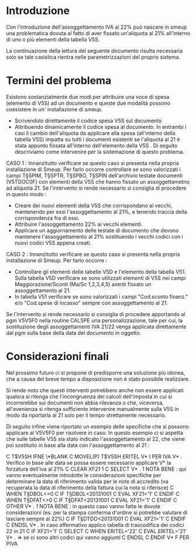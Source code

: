 # Introduzione
Con l'introduzione dell'assoggettamento IVA al 22% può nascere in smeup una problematica dovuta al fatto di aver fissato un'aliquota al 21% all'interno di uno o più elementi della tabella V5S.

La continuazione della lettura del seguente documento risulta necessaria solo se tale casistica rientra nelle parametrizzazioni del proprio sistema.

# Termini del problema
Esistono sostanzialmente due modi per attribuire una voce di spesa (elemento di V5S) ad un documento e queste due modalità possono coesistere in un' installazione di smeup.

-  Scrivendolo direttamente il codice spesa V5S sul documento
-  Attribuendo dinamicamente il codice spesa al documento.
In entrambi i casi il cambio dell'aliquota da applicare alla spesa (all'interno della tabella V5S) impatta su tutti i documenti esistenti se l'aliquota  al 21 è stata appunto fissata all'interno dell'elemento della V5S . Di seguito descriviamo come intervenire per la sistemazione di questo problema.

CASO 1 : 
Innanzitutto verificare se questo caso si presenta nella propria installazione di Smeup. Per farlo occorre controllare se sono valorizzati i campi T§SPIM, T§SPTR, T§SPBO, T§SPIN  dell'archivio testate documenti (V5TDOC0F) con elementi della V5S che hanno fissato un assoggettametno ad aliquota 21.  Se l'intervento si rende necessario si consiglia di procedere in questo modo : 
-  Creare dei nuovi elementi della V5S che corrispondano ai vecchi, mantenendo per essi l'assoggettamento al 21%, e tenendo traccia della corrispondenza fra di essi.
-  Attribuire l'assoggettamento 22% ai vecchi elementi.
-  Applicare un aggiornamento delle testate di documento che devono mantenere l'assoggettamento al 21% sostituendo i vecchi codici con i nuovi codici V5S appena creati.

CASO 2 : 
Innanzitutto verificare se questo caso si presenta nella propria installazione di Smeup. Per farlo occorre : 
-  Controllare gli elementi delle tabelle V5D e l'elemento della tabella V51. Sulla tabella V5D verificare se sono utilizzati elementi di V5S nei campi Maggiorazione/Sconti (Ma/Sc 1,2,3,4,5) aventi fissato un assoggettamento al 21.
-  In tabella V51 verificare se sono valorizzati i campi "Cod.sconto finanz." e/o "Cod.spese di incasso" sempre con assoggettamento al 21.

Se l'intervento si rende necessario si consiglia di procedere apportando al pgm V5V5F0 nella routine CALSPE una personalizzazione, tale per cui, la sostituzione degli assoggettamenti IVA  21/22 venga applicata direttamente dal pgm sulla base della data del documento in oggetto.

# Considerazioni finali
Nel prossimo futuro ci si propone di predisporre una soluzione più idonea, che a causa del breve tempo a disposizione non è stato possibile realizzare.

Si rende noto che questi interventi potrebbero anche non essere applicati qualora si ritenga che l'incongruenza dei calcoli dell'imposta in cui si incorrerebbe sui documenti non abbia rilevanza o che, viceversa, all'evenienza si ritenga sufficiente intervenire manualmente sulla V5S in modo da riportarla al 21 solo per il tempo strettamente necessario.

Di seguito infine viene riportato un esempio delle specifiche che si possono applicare al V5V5F0 per risolvere in caso. In questo esempio ci si aspetta che sulle tabelle V5S sia stato indicato l'assoggettamento al 22, che viene poi sostituito in base alla data con l'assoggettamento al 21 : 

>
C     T$V5SH        IFNE      \*BLANK
C                   MOVEL(P)  T$V5SH        £RITEL
V\* I PER IVA
V\* . Verifico in base alle data se possa essere necessario applicare
V\*   la forzatura dell'iva al 21%
C                   CLEAR                   XF21              1
C                   SELECT
V\* . _1_ NOTA BENE :  qui vanno eventualmente introdotte le considerazioni specifiche per determinare la data di riferimento valida per le note di accredito (va recuperata la data di riferimento della fattura cui la nota si riferisce)
C                   WHEN      T§DBOL<>0
C                   IF        T§DBOL<20131001
C                   EVAL      XF21='1'
C                   ENDIF
C                   WHEN      T§DFAT<>0
C                   IF        T§DFAT<20131001
C                   EVAL      XF21='1'
C                   ENDIF
C                   OTHER
V\* . _1_ NOTA BENE :  in questo caso vanno fatte le dovute considerazioni (es. per la stampa conferma d'ordine si potrebbe valutare di lasciare sempre al 22%) 
C                   IF        T§DTDO<20131001
C                   EVAL      XF21='1'
C                   ENDIF
C                   ENDSL
V\* . In caso affermativo applico tabella di trascodifica dei codici 22 in 21
C                   IF        XF21='1'
C                   SELECT
C                   WHEN      £RITEL='22'
C                   EVAL      £RITEL='21'
 V\* . => se ci sono altri codici qui vanno aggiunti
C                   ENDSL
C                   ENDIF
V\* F PER PIVA




